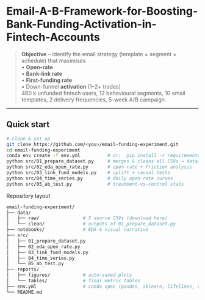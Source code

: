 # Email-A-B-Framework-for-Boosting-Bank-Funding-Activation-in-Fintech-Accounts

> **Objective** – Identify the email strategy (template × segment × schedule) that maximises  
>  • **Open-rate**  
>  • **Bank-link rate**  
>  • **First-funding rate**  
>  • Down-funnel **activation** (1–2+ trades)  
> 480 k unfunded fintech users, 12 behavioural segments, 10 email templates, 2 delivery frequencies, 5-week A/B campaign.

---

## Quick start

```bash
# clone & set up
git clone https://github.com/<you>/email-funding-experiment.git
cd email-funding-experiment
conda env create -f env.yml          # or:  pip install -r requirements.txt
python src/01_prepare_dataset.py     # merges & cleans all CSVs → data/clean/
python src/02_eda_open_rate.py       # open-rate + friction analysis
python src/03_link_fund_models.py    # uplift + causal tests
python src/04_time_series.py         # daily open-rate curves
python src/05_ab_test.py             # treatment-vs-control stats
```
Repository layout
```bash
email-funding-experiment/
├── data/
│   ├── raw/                # 5 source CSVs (download here)
│   └── clean/              # outputs of 01_prepare_dataset.py
├── notebooks/              # EDA & visual narrative
├── src/
│   ├── 01_prepare_dataset.py
│   ├── 02_eda_open_rate.py
│   ├── 03_link_fund_models.py
│   ├── 04_time_series.py
│   └── 05_ab_test.py
├── reports/
│   ├── figures/            # auto-saved plots
│   └── tables/             # final metric tables
├── env.yml                 # conda spec (pandas, sklearn, lifelines, causal-lib)
└── README.md
```
